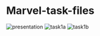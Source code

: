 # Marvel-task-files
![presentation](https://drive.google.com/uc?export=view&id=1x6s5hPpg26zuPwRi_hz2dbyLwGLwCG6-)
![task1a](https://user-images.githubusercontent.com/122624851/232023974-2404dbeb-732a-45c5-b837-e806632584f1.jpg)
![task1b](https://user-images.githubusercontent.com/122624851/232024304-6d3496ed-adfd-4266-80fe-fc60757f62c6.jpg)


